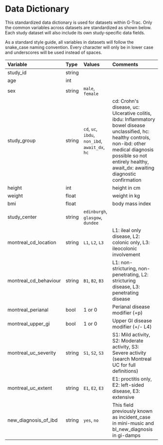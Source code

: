 # Data Dictionary

This standardized data dictionary is used for datasets within G-Trac. Only the common variables across datasets are standardized as shown below. Each study dataset will also include its own study-specific data fields.

As a standard style guide, all variables in datasets will follow the snake_case naming convention. Every character will only be in lower case and underscores will be used instead of spaces.

|Variable|Type|Values|Comments|
|:----|:----|:----|:----|
|study_id|string| | |
|age|int| | |
|sex|string|`male`, `female`| |
|study_group|string|`cd`, `uc`, `ibdu`, `non_ibd`, `await_dx`, `hc`|cd: Crohn's disease, uc: Ulcerative colitis, ibdu: Inflammatory bowel disease unclassified, hc: healthy controls, non-ibd: other medical diagnosis possible so not entirely healthy, await_dx: awaiting diagnostic confirmation|
|height|int| |height in cm|
|weight|float| |weight in kg|
|bmi|float| |body mass index|
|study_center|string|`edinburgh`, `glasgow`, `dundee`| |
|montreal_cd_location|string|`L1`, `L2`, `L3`|L1: ileal only disease, L2: colonic only, L3: ileocolonic involvement|
|montreal_cd_behaviour|string|`B1`, `B2`, `B3`|L1: non-stricturing, non-penetrating, L2: stricturing disease, L3: penetrating disease|
|montreal_perianal|bool|1 or 0|Perianal disease modifier (+p)|
|montreal_upper_gi|bool|1 or 0|Upper GI disease modifier (+/- L4)|
|montreal_uc_severity|string|`S1`, `S2`, `S3`|S1: Mild activity, S2: Moderate activity, S3: Severe activity (search Montreal UC for full definitions)|
|montreal_uc_extent|string|`E1`, `E2`, `E3`|E1: proctitis only, E2: left-sided disease, E3: extensive|
|new_diagnosis_of_ibd|string|`yes`, `no`|This field previously known as incident_case in mini-music and bl_new_diagnosis in gi-damps|
